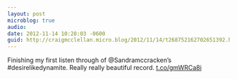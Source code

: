 ```yaml
---
layout: post
microblog: true
audio: 
date: 2012-11-14 10:28:03 -0600
guid: http://craigmcclellan.micro.blog/2012/11/14/t268752162702651392.html
---
```

Finishing my first listen through of @Sandramccracken’s #desirelikedynamite. Really really beautiful record. [t.co/gmWRCa8i](http://t.co/gmWRCa8i)
